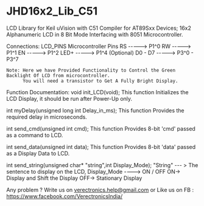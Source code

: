 # JHD16x2_Lib_C51

LCD Library for Keil uVision with C51 Compiler for AT89Sxx Devices;
16x2 Alphanumeric LCD in 8 Bit Mode Interfacing with 8051 Microcontroller.


Connections: 
  LCD_PINS              Microcontroller Pins
    RS          ----->      P1^0
		RW          ----->      P1^1
		EN          ----->      P1^2
    LED+        ----->      P1^4 (Optional)
    D0 - D7     ----->   P3^0 - P3^7
    
    Note: Here we have Provided Functionality to Control the Green Backlight Of LCD from microcontroller.
          You will need a transistor to Get A Fully Bright Display.
Function Documentation:
void 	init_LCD(void);
  This function Initializes the LCD Display, it should be run after Power-Up only.
  
int 	myDelay(unsigned long int Delay_in_ms);
  This function Provides the required delay in microseconds.
  
int 	send_cmd(unsigned int cmd);
  This function Provides 8-bit 'cmd' passed as a command to LCD.
  
int 	send_data(unsigned int data);
    This function Provides 8-bit 'data' passed as a Display Data to LCD.
    
int 	send_string(unsigned char* "string",int Display_Mode);
  "String" --- > The sentence to display on the LCD,
  Display_Mode ----> ON / OFF 
  ON-> Display and Shift the Display
  OFF-> Stationary Display
  
Any problem ?
Write us on verectronics.help@gmail.com
or Like us on FB : https://www.facebook.com/VerectronicsIndia/

